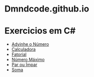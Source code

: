 # Dmndcode.github.io

<!DOCTYPE html>
<html>

<head>
    <meta charset="UTF-8">
    <title>Rafael Guindani</title>
</head>

<body>
    <h1>Exercicios em C#</h1>
    <ul>
        <li><a href="https://dmndcode.github.io/advinhe_cs.html">Advinhe o Número</a></li>
        <li><a href="https://dmndcode.github.io/calculadora_cs.html">Calculadora</a></li>
        <li><a href="https://dmndcode.github.io/fatorial_cs.html">Fatorial</a></li>
        <li><a href="https://dmndcode.github.io/nmroMax_cs.html">Número Máximo</a></li>
        <li><a href="https://dmndcode.github.io/par_impar_cs.html">Par ou Ímpar</a></li>
        <li><a href="https://dmndcode.github.io/soma_cs.html">Soma</a></li>
    </ul>
</body>

</html>
